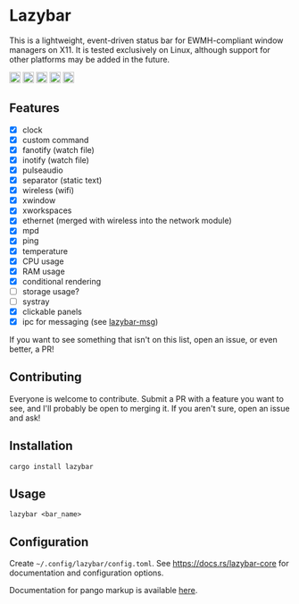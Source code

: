 # Lazybar
This is a lightweight, event-driven status bar for EWMH-compliant window managers on X11. It is tested exclusively on Linux, although support for other platforms may be added in the future.

[<img alt="github" src="https://img.shields.io/badge/github-qelxiros/lazybar-mediumorchid?logo=github" height="20">](https://github.com/qelxiros/lazybar)
[<img alt="crates.io" src="https://img.shields.io/crates/v/lazybar.svg?color=fc8d62&logo=rust" height="20">](https://crates.io/crates/syn)
[<img alt="docs.rs" src="https://docs.rs/lazybar-core/badge.svg" height="20">](https://docs.rs/syn)
[<img alt="build status" src="https://img.shields.io/badge/build-passing-brightgreen?logo=github" height="20">](https://github.com/qelxiros/lazybar) <!-- :P -->
[<img alt="dependency status" src="https://deps.rs/repo/github/qelxiros/lazybar/status.svg" height="20">](https://deps.rs/repo/github/qelxiros/lazybar)

## Features
- [x] clock
- [x] custom command
- [x] fanotify (watch file)
- [x] inotify (watch file)
- [x] pulseaudio
- [x] separator (static text)
- [x] wireless (wifi)
- [x] xwindow
- [x] xworkspaces
- [x] ethernet (merged with wireless into the network module)
- [x] mpd
- [x] ping
- [x] temperature
- [x] CPU usage
- [x] RAM usage
- [x] conditional rendering
- [ ] storage usage?
- [ ] systray
- [x] clickable panels
- [x] ipc for messaging (see [lazybar-msg](https://lib.rs/lazybar-msg))

If you want to see something that isn't on this list, open an issue, or even better, a PR!

## Contributing
Everyone is welcome to contribute. Submit a PR with a feature you want to see, and I'll probably be open to merging it. If you aren't sure, open an issue and ask!

## Installation
```cargo install lazybar```

## Usage
```lazybar <bar_name>```

## Configuration
Create `~/.config/lazybar/config.toml`. See https://docs.rs/lazybar-core for documentation and configuration options.

Documentation for pango markup is available [here](https://docs.gtk.org/Pango/pango_markup.html).

